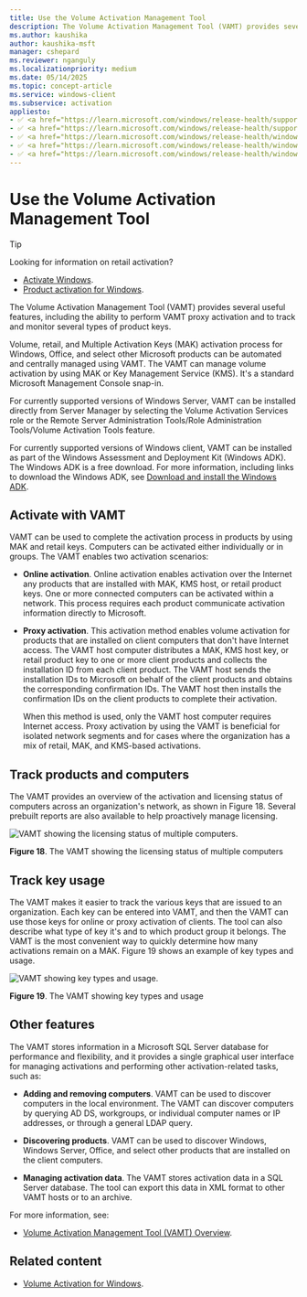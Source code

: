 ```yaml
---
title: Use the Volume Activation Management Tool
description: The Volume Activation Management Tool (VAMT) provides several useful features, including the ability to track and monitor several types of product keys.
ms.author: kaushika
author: kaushika-msft
manager: cshepard
ms.reviewer: nganguly
ms.localizationpriority: medium
ms.date: 05/14/2025
ms.topic: concept-article
ms.service: windows-client
ms.subservice: activation
appliesto:
- ✅ <a href="https://learn.microsoft.com/windows/release-health/supported-versions-windows-client" target="_blank">Windows 11</a>
- ✅ <a href="https://learn.microsoft.com/windows/release-health/supported-versions-windows-client" target="_blank">Windows 10</a>
- ✅ <a href="https://learn.microsoft.com/windows/release-health/windows-server-release-info" target="_blank">Windows Server 2022</a>
- ✅ <a href="https://learn.microsoft.com/windows/release-health/windows-server-release-info" target="_blank">Windows Server 2019</a>
- ✅ <a href="https://learn.microsoft.com/windows/release-health/windows-server-release-info" target="_blank">Windows Server 2016</a>
---
```


# Use the Volume Activation Management Tool

> [!TIP]
>
> Looking for information on retail activation?
>
> - [Activate Windows](https://support.microsoft.com/windows/activate-windows-c39005d4-95ee-b91e-b399-2820fda32227).
> - [Product activation for Windows](https://support.microsoft.com/windows/product-activation-for-windows-online-support-telephone-numbers-35f6a805-1259-88b4-f5e9-b52cccef91a0).

The Volume Activation Management Tool (VAMT) provides several useful features, including the ability to perform VAMT proxy activation and to track and monitor several types of product keys.

Volume, retail, and Multiple Activation Keys (MAK) activation process for Windows, Office, and select other Microsoft products can be automated and centrally managed using VAMT. The VAMT can manage volume activation by using MAK or Key Management Service (KMS). It's a standard Microsoft Management Console snap-in.

For currently supported versions of Windows Server, VAMT can be installed directly from Server Manager by selecting the Volume Activation Services role or the Remote Server Administration Tools/Role Administration Tools/Volume Activation Tools feature.

For currently supported versions of Windows client, VAMT can be installed as part of the Windows Assessment and Deployment Kit (Windows ADK). The Windows ADK is a free download. For more information, including links to download the Windows ADK, see [Download and install the Windows ADK](/windows-hardware/get-started/adk-install).

## Activate with VAMT

VAMT can be used to complete the activation process in products by using MAK and retail keys. Computers can be activated either individually or in groups. The VAMT enables two activation scenarios:

- **Online activation**. Online activation enables activation over the Internet any products that are installed with MAK, KMS host, or retail product keys. One or more connected computers can be activated within a network. This process requires each product communicate activation information directly to Microsoft.

- **Proxy activation**. This activation method enables volume activation for products that are installed on client computers that don't have Internet access. The VAMT host computer distributes a MAK, KMS host key, or retail product key to one or more client products and collects the installation ID from each client product. The VAMT host sends the installation IDs to Microsoft on behalf of the client products and obtains the corresponding confirmation IDs. The VAMT host then installs the confirmation IDs on the client products to complete their activation.

    When this method is used, only the VAMT host computer requires Internet access. Proxy activation by using the VAMT is beneficial for isolated network segments and for cases where the organization has a mix of retail, MAK, and KMS-based activations.

## Track products and computers

The VAMT provides an overview of the activation and licensing status of computers across an organization's network, as shown in Figure 18. Several prebuilt reports are also available to help proactively manage licensing.

![VAMT showing the licensing status of multiple computers.](../images/volumeactivationforwindows81-18.jpg)

**Figure 18**. The VAMT showing the licensing status of multiple computers

## Track key usage

The VAMT makes it easier to track the various keys that are issued to an organization. Each key can be entered into VAMT, and then the VAMT can use those keys for online or proxy activation of clients. The tool can also describe what type of key it's and to which product group it belongs. The VAMT is the most convenient way to quickly determine how many activations remain on a MAK. Figure 19 shows an example of key types and usage.

![VAMT showing key types and usage.](../images/volumeactivationforwindows81-19.jpg)

**Figure 19**. The VAMT showing key types and usage

## Other features

The VAMT stores information in a Microsoft SQL Server database for performance and flexibility, and it provides a single graphical user interface for managing activations and performing other activation-related tasks, such as:

- **Adding and removing computers**. VAMT can be used to discover computers in the local environment. The VAMT can discover computers by querying AD DS, workgroups, or individual computer names or IP addresses, or through a general LDAP query.

- **Discovering products**. VAMT can be used to discover Windows, Windows Server, Office, and select other products that are installed on the client computers.

- **Managing activation data**. The VAMT stores activation data in a SQL Server database. The tool can export this data in XML format to other VAMT hosts or to an archive.

For more information, see:

- [Volume Activation Management Tool (VAMT) Overview](./volume-activation-management-tool.md).

## Related content

- [Volume Activation for Windows](volume-activation-windows.md).
